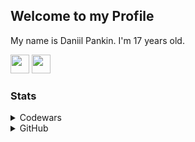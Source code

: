 ## Welcome to my Profile
My name is Daniil Pankin. I'm 17 years old.

<div>
  <a href="https://www.python.org"><img src="https://www.svgrepo.com/show/452091/python.svg" width="30" /></a>
  <a href="https://code.visualstudio.com"><img src="https://cdn.jsdelivr.net/gh/devicons/devicon/icons/vscode/vscode-original.svg" width="30" /></a>
</div>


### Stats
<details>
  <summary>Codewars</summary>
  <a href="https://www.codewars.com/users/pankin"><img src="https://www.codewars.com/users/pankin/badges/large" alt="Codewars Stats"/></a><br>
</details>

<details>
  <summary>GitHub</summary>
  <a href="https://github.com/pankin21"><img src="https://github-readme-stats.vercel.app/api?username=pankin21&show_icons=true&count_private=true&include_all_commits=true&theme=dark" alt="GitHub Stats"/></a>
</details>
